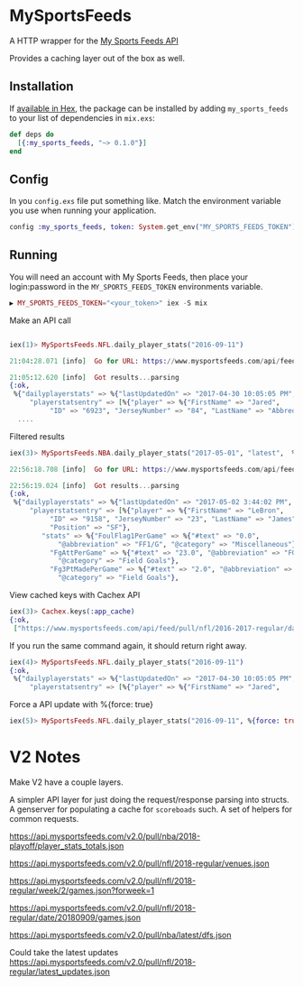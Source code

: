 # MySportsFeeds

A HTTP wrapper for the [My Sports Feeds API](https://www.mysportsfeeds.com/data-feeds/api-docs)

Provides a caching layer out of the box as well.

## Installation

If [available in Hex](https://hex.pm/docs/publish), the package can be installed
by adding `my_sports_feeds` to your list of dependencies in `mix.exs`:

```elixir
def deps do
  [{:my_sports_feeds, "~> 0.1.0"}]
end
```

## Config

In you `config.exs` file put something like.  Match the environment variable you use when running your application.
```elixir
config :my_sports_feeds, token: System.get_env("MY_SPORTS_FEEDS_TOKEN")
```


## Running

You will need an account with My Sports Feeds, then place your login:password in the `MY_SPORTS_FEEDS_TOKEN` environments variable.

```elixir
▶ MY_SPORTS_FEEDS_TOKEN="<your_token>" iex -S mix
```

Make an API call

```elixir

iex(1)> MySportsFeeds.NFL.daily_player_stats("2016-09-11")

21:04:28.071 [info]  Go for URL: https://www.mysportsfeeds.com/api/feed/pull/nfl/2016-2017-regular/daily_player_stats.json?force=true&fordate=20160911&season=2016-2017-regular

21:05:12.620 [info]  Got results...parsing
{:ok,
 %{"dailyplayerstats" => %{"lastUpdatedOn" => "2017-04-30 10:05:05 PM",
     "playerstatsentry" => [%{"player" => %{"FirstName" => "Jared",
          "ID" => "6923", "JerseyNumber" => "84", "LastName" => "Abbrederis",
  ....
```

Filtered results

```elixir
iex(3)> MySportsFeeds.NBA.daily_player_stats("2017-05-01", "latest",  %{player: "Lebron-James"})

22:56:18.708 [info]  Go for URL: https://www.mysportsfeeds.com/api/feed/pull/nba/latest/daily_player_stats.json?force=true&fordate=20170501&player=Lebron-James

22:56:19.024 [info]  Got results...parsing
{:ok,
 %{"dailyplayerstats" => %{"lastUpdatedOn" => "2017-05-02 3:44:02 PM",
     "playerstatsentry" => [%{"player" => %{"FirstName" => "LeBron",
          "ID" => "9158", "JerseyNumber" => "23", "LastName" => "James",
          "Position" => "SF"},
        "stats" => %{"FoulFlag1PerGame" => %{"#text" => "0.0",
            "@abbreviation" => "FF1/G", "@category" => "Miscellaneous"},
          "FgAttPerGame" => %{"#text" => "23.0", "@abbreviation" => "FGA/G",
            "@category" => "Field Goals"},
          "Fg3PtMadePerGame" => %{"#text" => "2.0", "@abbreviation" => "3PM/G",
            "@category" => "Field Goals"},
```

View cached keys with Cachex API

```elixir
iex(3)> Cachex.keys(:app_cache)
{:ok,
 ["https://www.mysportsfeeds.com/api/feed/pull/nfl/2016-2017-regular/daily_player_stats.json?&fordate=20160911&season=2016-2017-regular"]}
```

If you run the same command again, it should return right away.

```elixir
iex(4)> MySportsFeeds.NFL.daily_player_stats("2016-09-11")
{:ok,
 %{"dailyplayerstats" => %{"lastUpdatedOn" => "2017-04-30 10:05:05 PM",
     "playerstatsentry" => [%{"player" => %{"FirstName" => "Jared",

```

Force a API update with %{force: true}

```elixir
iex(5)> MySportsFeeds.NFL.daily_player_stats("2016-09-11", %{force: true})
```


# V2 Notes

Make V2 have a couple layers.

A simpler API layer for just doing the request/response parsing into structs.
A genserver for populating a cache for `scoreboads` such.
A set of helpers for common requests.

https://api.mysportsfeeds.com/v2.0/pull/nba/2018-playoff/player_stats_totals.json

https://api.mysportsfeeds.com/v2.0/pull/nfl/2018-regular/venues.json

https://api.mysportsfeeds.com/v2.0/pull/nfl/2018-regular/week/2/games.json?forweek=1

https://api.mysportsfeeds.com/v2.0/pull/nfl/2018-regular/date/20180909/games.json

https://api.mysportsfeeds.com/v2.0/pull/nba/latest/dfs.json

Could take the latest updates
https://api.mysportsfeeds.com/v2.0/pull/nfl/2018-regular/latest_updates.json
